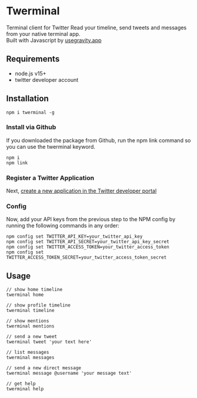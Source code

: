 # Twerminal

Terminal client for Twitter
Read your timeline, send tweets and messages from your native terminal app. \
Built with Javascript by [usegravity.app](https://usegravity.app)

## Requirements

* node.js v15+
* twitter developer account

## Installation

```shell
npm i twerminal -g
```

### Install via Github

If you downloaded the package from Github, run the npm link command so you can use the twerminal keyword.

```shell
npm i
npm link
```

### Register a Twitter Application

Next, [create a new application in the Twitter developer portal](https://developer.twitter.com/en/portal/projects-and-apps) 

### Config

Now, add your API keys from the previous step to the NPM config by running the following commands in any order:

```shell
npm config set TWITTER_API_KEY=your_twitter_api_key
npm config set TWITTER_API_SECRET=your_twitter_api_key_secret
npm config set TWITTER_ACCESS_TOKEN=your_twitter_access_token
npm config set TWITTER_ACCESS_TOKEN_SECRET=your_twitter_access_token_secret
```

## Usage
```shell
// show home timeline
twerminal home

// show profile timeline
twerminal timeline

// show mentions
twerminal mentions

// send a new tweet
twerminal tweet 'your text here'

// list messages
twerminal messages

// send a new direct message
twerminal message @username 'your message text'

// get help
twerminal help
```

